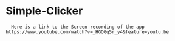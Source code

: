 # Simple-Clicker
      Here is a link to the Screen recording of the app https://www.youtube.com/watch?v=_HGOGq5r_y4&feature=youtu.be
